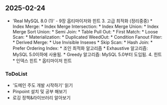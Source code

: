 ## 2025-02-24

* 'Real MySQL 8.0 (1)' - 9장 옵티마이저와 힌트
    3. 고급 최적화 (정리중중)
        * Index Merge:
        * Index Merge Intersection:
        * Index Merge Union:
        * Index Merge Sort Union:
        * Semi Join:
        * Table Pull Out:
        * First Match:
        * Loose Scan:
        * Materialization: 
        * Duplicated WeedOut:
        * Condition Fanout Filter:
        * Derived Merge: 
        * Use Invisible Insexes
        * Skip Scan:
        * Hash Join: 
        * Prefer Ordering Index: 
        * 조인 최적화 알고리즘
            * Exhaustive 알고리즘: MySQL 5.0이하에 사용됨. 
            * Greedy 알고리즘: MySQL 5.0부터 도입됨. 
    4. 힌트
        * 인덱스 힌트
        * 옵티마이저 힌트

### ToDoList
* '도메인 주도 개발 시작하기' 읽기
* Pinpoint 설치 및 공부 해보기
* 로깅 정책&라이브러리 알아보기
